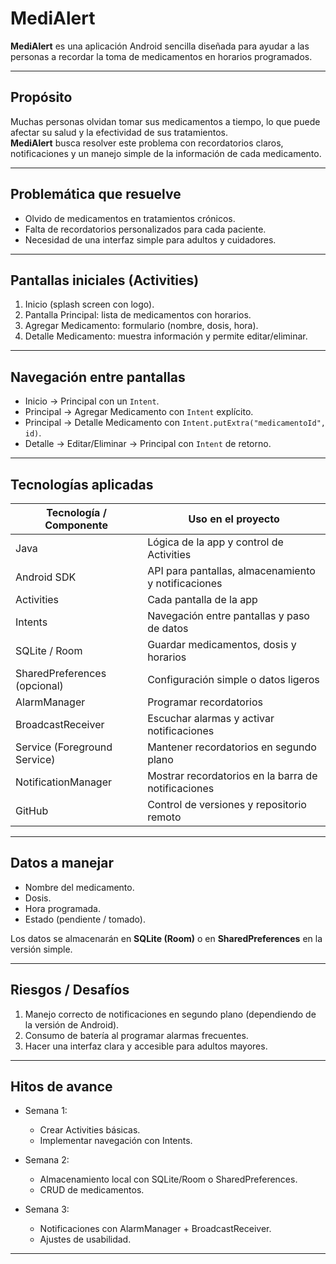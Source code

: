 # MediAlert  

**MediAlert** es una aplicación Android sencilla diseñada para ayudar a las personas a recordar la toma de medicamentos en horarios programados.  

---

## Propósito  
Muchas personas olvidan tomar sus medicamentos a tiempo, lo que puede afectar su salud y la efectividad de sus tratamientos.  
**MediAlert** busca resolver este problema con recordatorios claros, notificaciones y un manejo simple de la información de cada medicamento.  

---

## Problemática que resuelve  
- Olvido de medicamentos en tratamientos crónicos.  
- Falta de recordatorios personalizados para cada paciente.  
- Necesidad de una interfaz simple para adultos y cuidadores.  

---

## Pantallas iniciales (Activities)  
1. Inicio (splash screen con logo).  
2. Pantalla Principal: lista de medicamentos con horarios.  
3. Agregar Medicamento: formulario (nombre, dosis, hora).  
4. Detalle Medicamento: muestra información y permite editar/eliminar.  

---

## Navegación entre pantallas  
- Inicio → Principal con un `Intent`.  
- Principal → Agregar Medicamento con `Intent` explícito.  
- Principal → Detalle Medicamento con `Intent.putExtra("medicamentoId", id)`.  
- Detalle → Editar/Eliminar → Principal con `Intent` de retorno.  

---

## Tecnologías aplicadas  

| Tecnología / Componente | Uso en el proyecto |
|-------------------------|---------------------|
| Java | Lógica de la app y control de Activities |
| Android SDK | API para pantallas, almacenamiento y notificaciones |
| Activities | Cada pantalla de la app |
| Intents | Navegación entre pantallas y paso de datos |
| SQLite / Room | Guardar medicamentos, dosis y horarios |
| SharedPreferences (opcional) | Configuración simple o datos ligeros |
| AlarmManager | Programar recordatorios |
| BroadcastReceiver | Escuchar alarmas y activar notificaciones |
| Service (Foreground Service) | Mantener recordatorios en segundo plano |
| NotificationManager | Mostrar recordatorios en la barra de notificaciones |
| GitHub | Control de versiones y repositorio remoto |

---

## Datos a manejar  
- Nombre del medicamento.  
- Dosis.  
- Hora programada.  
- Estado (pendiente / tomado).  

Los datos se almacenarán en **SQLite (Room)** o en **SharedPreferences** en la versión simple.  

---

## Riesgos / Desafíos  
1. Manejo correcto de notificaciones en segundo plano (dependiendo de la versión de Android).  
2. Consumo de batería al programar alarmas frecuentes.  
3. Hacer una interfaz clara y accesible para adultos mayores.  

---

## Hitos de avance  

- Semana 1:  
  - Crear Activities básicas.  
  - Implementar navegación con Intents.  

- Semana 2:  
  - Almacenamiento local con SQLite/Room o SharedPreferences.  
  - CRUD de medicamentos.  

- Semana 3:  
  - Notificaciones con AlarmManager + BroadcastReceiver.  
  - Ajustes de usabilidad.  

---
